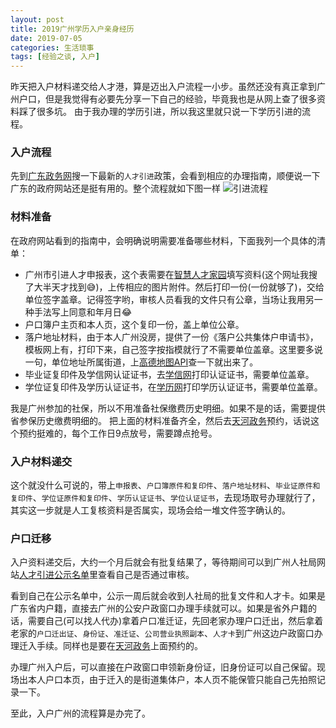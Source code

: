 ```yaml
---
layout: post
title: 2019广州学历入户亲身经历
date: 2019-07-05
categories: 生活琐事
tags: [经验之谈, 入户]
---
```


昨天把入户材料递交给人才港，算是迈出入户流程一小步。虽然还没有真正拿到广州户口，但是我觉得有必要先分享一下自己的经验，毕竟我也是从网上查了很多资料踩了很多坑。
由于我办理的学历引进，所以我这里就只说一下学历引进的流程。

### 入户流程

先到[广东政务网](https://www.gdzwfw.gov.cn/)搜一下最新的`人才引进`政策，会看到相应的办理指南，顺便说一下广东的政府网站还是挺有用的。整个流程就如下图一样
![引进流程](https://snowyblog.oss-cn-shenzhen.aliyuncs.com/%E4%BA%BA%E6%89%8D%E5%BC%95%E8%BF%9B%E6%B5%81%E7%A8%8B.png)

<!-- more -->


### 材料准备

在政府网站看到的指南中，会明确说明需要准备哪些材料，下面我列一个具体的清单：
- 广州市引进人才申报表，这个表需要在[智慧人才家园](http://gzrsj.hrssgz.gov.cn/vsgzhr/PersonalPortal/home.aspx?TOKENID=L0U1b2N2aEtuMFlEaWRlUldxUEVpUT09&RESID=null)填写资料(这个网址我搜了大半天才找到😅)，上传相应的图片附件。然后打印一份(一份就够了)，交给单位签字盖章。记得签字哟，审核人员看我的文件只有公章，当场让我用另一种手法写上同意和年月日😂
- 户口簿户主页和本人页，这个复印一份，盖上单位公章。
- 落户地址材料，由于本人广州没房，提供了一份《落户公共集体户申请书》，模板网上有，打印下来，自己签字按指模就行了不需要单位盖章。这里要多说一句，单位地址所属街道，上[高德地图API](https://lbs.amap.com/api/javascript-api/example/geocoder/regeocoding)查一下就出来了。
- 毕业证复印件及学信网认证证书，去[学信网](https://my.chsi.com.cn/archive/bab/index.action)打印认证证书，需要单位盖章。
- 学位证复印件及学历认证证书，在[学历网](https://www.chinadegrees.cn/cqva/personal/index.html)打印学历认证证书，需要单位盖章。

我是广州参加的社保，所以不用准备社保缴费历史明细。如果不是的话，需要提供省参保历史缴费明细的。
把上面的材料准备齐全，然后去[天河政务](http://www.thnet.gov.cn/thxxw/zwe_lcfb/zwe_nry.shtml)预约，话说这个预约挺难的，每个工作日9点放号，需要蹲点抢号。

### 入户材料递交

这个就没什么可说的，带上`申报表`、`户口簿原件和复印件`、`落户地址材料`、`毕业证原件和复印件`、`学位证原件和复印件`、`学历认证证书`、`学位认证证书`，去现场取号办理就行了，其实这一步就是人工复核资料是否属实，现场会给一堆文件签字确认的。


### 户口迁移
入户资料递交后，大约一个月后就会有批复结果了，等待期间可以到广州人社局网站[人才引进公示名单](http://gzrsj.hrssgz.gov.cn/vsgzpiapp01/GZPI/Gateway/PersonIntroducePublicity.aspx)里查看自己是否通过审核。

看到自己在公示名单中，公示一周后就会收到人社局的批复文件和人才卡。如果是广东省内户籍，直接去广州的公安户政窗口办理手续就可以。如果是省外户籍的话，需要自己(可以找人代办)拿着户口准迁证，先回老家办理户口迁出，然后拿着老家的`户口迁出证`、`身份证`、`准迁证`、`公司营业执照副本`、`人才卡`到广州这边户政窗口办理迁入手续。同样也是要在[天河政务](http://www.thnet.gov.cn/thxxw/zwe_lcfb/zwe_nry.shtml)上面预约的。

办理广州入户后，可以直接在户政窗口申领新身份证，旧身份证可以自己保留。现场出本人户口本页，由于迁入的是街道集体户，本人页不能保管只能自己先拍照记录一下。

至此，入户广州的流程算是办完了。
